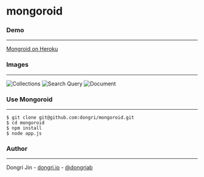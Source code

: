 mongoroid
=========

### Demo
------
[Mongroid on Heroku](http://mongoroid.herokuapp.com)

### Images
------
![Collections](https://raw.github.com/dongri/mongoroid/master/public/images/demo/collections.png)
![Search Query](https://raw.github.com/dongri/mongoroid/master/public/images/demo/query.png)
![Document](https://raw.github.com/dongri/mongoroid/master/public/images/demo/document.png)

### Use Mongoroid
------
```
$ git clone git@github.com:dongri/mongoroid.git
$ cd mongoroid
$ npm install
$ node app.js
```

### Author
------
Dongri Jin - [dongri.io](http://dongri.io) - [@dongriab](http://twitter.com/dongriab)

